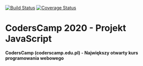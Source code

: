 [![Build Status](https://travis-ci.com/jkopyto/JSQuizTesting.svg?token=Nn68j54XqraFb3FFDZ9p&branch=master)](https://travis-ci.com/jkopyto/JSQuizTesting)
[![Coverage Status](https://coveralls.io/repos/github/jkopyto/CodersCamp2020.Project.JavaScript.NewsService/badge.svg?branch=master)](https://coveralls.io/github/jkopyto/CodersCamp2020.Project.JavaScript.NewsService?branch=master)

# CodersCamp 2020 - Projekt JavaScript
**CodersCamp (coderscamp.edu.pl) - Największy otwarty kurs programowania webowego** 